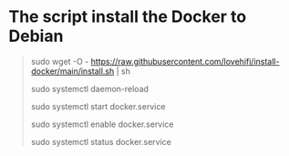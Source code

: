 # The script install the Docker to Debian

>
> sudo wget -O - https://raw.githubusercontent.com/lovehifi/install-docker/main/install.sh | sh
>
> sudo systemctl daemon-reload
>
> sudo systemctl start docker.service
>
> sudo systemctl enable docker.service
>
> sudo systemctl status docker.service
>
